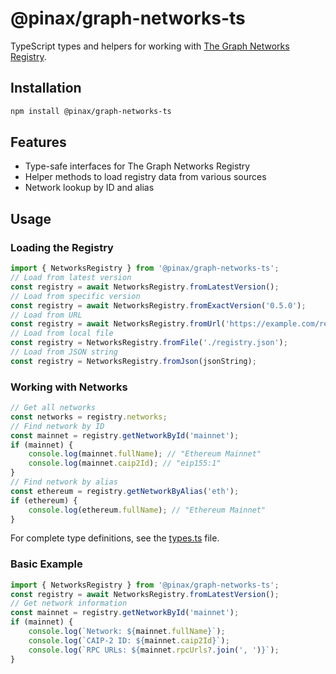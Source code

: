 # @pinax/graph-networks-ts

TypeScript types and helpers for working with [The Graph Networks Registry](https://github.com/graphprotocol/networks-registry).

## Installation

```bash
npm install @pinax/graph-networks-ts
```

## Features

- Type-safe interfaces for The Graph Networks Registry
- Helper methods to load registry data from various sources
- Network lookup by ID and alias

## Usage

### Loading the Registry

```typescript
import { NetworksRegistry } from '@pinax/graph-networks-ts';
// Load from latest version
const registry = await NetworksRegistry.fromLatestVersion();
// Load from specific version
const registry = await NetworksRegistry.fromExactVersion('0.5.0');
// Load from URL
const registry = await NetworksRegistry.fromUrl('https://example.com/registry.json');
// Load from local file
const registry = NetworksRegistry.fromFile('./registry.json');
// Load from JSON string
const registry = NetworksRegistry.fromJson(jsonString);
```

### Working with Networks

```typescript
// Get all networks
const networks = registry.networks;
// Find network by ID
const mainnet = registry.getNetworkById('mainnet');
if (mainnet) {
    console.log(mainnet.fullName); // "Ethereum Mainnet"
    console.log(mainnet.caip2Id); // "eip155:1"
}
// Find network by alias
const ethereum = registry.getNetworkByAlias('eth');
if (ethereum) {
    console.log(ethereum.fullName); // "Ethereum Mainnet"
}
```


For complete type definitions, see the [types.ts](https://github.com/YaroShkvorets/graph-networks-libs/blob/main/packages/typescript/src/types.ts) file.

### Basic Example

```typescript
import { NetworksRegistry } from '@pinax/graph-networks-ts';
const registry = await NetworksRegistry.fromLatestVersion();
// Get network information
const mainnet = registry.getNetworkById('mainnet');
if (mainnet) {
    console.log(`Network: ${mainnet.fullName}`);
    console.log(`CAIP-2 ID: ${mainnet.caip2Id}`);
    console.log(`RPC URLs: ${mainnet.rpcUrls?.join(', ')}`);
}
```

